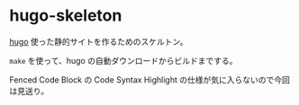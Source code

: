 hugo-skeleton
==================

[hugo](https://github.com/spf13/hugo) 使った静的サイトを作るためのスケルトン。

`make` を使って、hugo の自動ダウンロードからビルドまでする。

Fenced Code Block の Code Syntax Highlight の仕様が気に入らないので今回は見送り。
